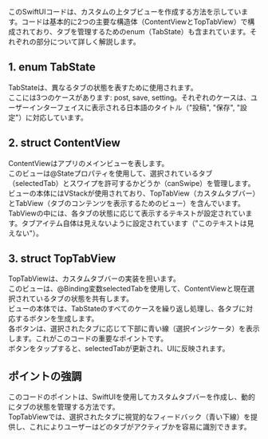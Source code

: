 このSwiftUIコードは、カスタムの上タブビューを作成する方法を示しています。コードは基本的に2つの主要な構造体（ContentViewとTopTabView）で構成されており、タブを管理するためのenum（TabState）も含まれています。それぞれの部分について詳しく解説します。

## 1. enum TabState
TabStateは、異なるタブの状態を表すために使用されます。  
ここには3つのケースがあります: post, save, setting。それぞれのケースは、ユーザーインターフェイスに表示される日本語のタイトル（"投稿", "保存", "設定"）に対応しています。

## 2. struct ContentView
ContentViewはアプリのメインビューを表します。  
このビューは@Stateプロパティを使用して、選択されているタブ（selectedTab）とスワイプを許可するかどうか（canSwipe）を管理します。  
ビューの本体にはVStackが使用されており、TopTabView（カスタムタブバー）とTabView（タブのコンテンツを表示するためのビュー）を含んでいます。  
TabViewの中には、各タブの状態に応じて表示するテキストが設定されています。タブアイテム自体は見えないように設定されています（"このテキストは見えない"）。  

## 3. struct TopTabView
TopTabViewは、カスタムタブバーの実装を担います。  
このビューは、@Binding変数selectedTabを使用して、ContentViewと現在選択されているタブの状態を共有します。  
ビューの本体では、TabStateのすべてのケースを繰り返し処理し、各タブに対応するボタンを生成します。  
各ボタンは、選択されたタブに応じて下部に青い線（選択インジケータ）を表示します。これがこのコードの重要なポイントです。  
ボタンをタップすると、selectedTabが更新され、UIに反映されます。  

## ポイントの強調
このコードのポイントは、SwiftUIを使用してカスタムタブバーを作成し、動的にタブの状態を管理する方法です。  
TopTabViewでは、選択されたタブに視覚的なフィードバック（青い下線）を提供し、これによりユーザーはどのタブがアクティブかを容易に識別できます。

